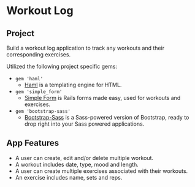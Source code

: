 Workout Log
===================

Project
-------------------
Build a workout log application to track any workouts and their corresponding exercises.

Utilized the following project specific gems:
- `gem 'haml'`
  - [Haml](https://github.com/haml/haml) is a templating engine for HTML.
- `gem 'simple_form'`
  - [Simple Form](https://github.com/plataformatec/simple_form) is Rails forms made easy, used for workouts and exercises.
- `gem 'bootstrap-sass'`
  - [Bootstrap-Sass](https://github.com/twbs/bootstrap-sass) is a Sass-powered version of Bootstrap, ready to drop right into your Sass powered applications.

App Features
-------------------
- A user can create, edit and/or delete multiple workout.
- A workout includes date, type, mood and length.
- A user can create multiple exercises associated with their workouts.
- An exercise includes name, sets and reps.